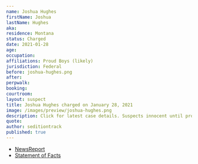 ```yaml
---
name: Joshua Hughes
firstName: Joshua
lastName: Hughes
aka:
residence: Montana
status: Charged
date: 2021-01-28
age:
occupation:
affiliations: Proud Boys (likely)
jurisdiction: Federal
before: joshua-hughes.png
after:
perpwalk:
booking:
courtroom:
layout: suspect
title: Joshua Hughes charged on January 28, 2021
image: /images/preview/joshua-hughes.png
description: Click for latest case details. Suspects innocent until proven guilty.
quote:
author: seditiontrack
published: true
---
```


- [NewsReport](https://www.thedailybeast.com/montana-brothers-who-accosted-lone-black-cop-eugene-goodman-during-capitol-riots-are-arrested)
- [Statement of Facts](https://extremism.gwu.edu/sites/g/files/zaxdzs2191/f/Joshua%20Calvin%20Hughes%20and%20Jerod%20Wade%20Hughes%20Statement%20of%20Facts.pdf)
